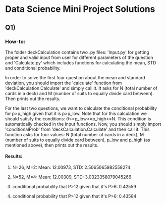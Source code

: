 # Data Science Mini Project Solutions

## Q1)
### How-to:
The folder deckCalculation contains two .py files: 'Input.py' for getting proper and valid input from user for different parameters of the question and 'Calculate.py' which includes functions for calculating the mean, STD and conditional probability.

In order to solve the first four question about the mean and standard deviation, you should import the 'calculate' function from 'deckCalculation.Calculate' and simply call it. It asks for N (total number of cards in a deck) and M (number of suits to equally divide card between). Then prints out the results.

For the last two questions, we want to calculate the conditional probability for p>p_high given that it is p>p_low.
Note that for this calculation we should satisfy the conditions: 0<=p_low<=p_high<=N. This condition is automatically checked in the Input functions.
Now, you should simply import 'conditionalProb' from 'deckCalculation.Calculate' and then call it. This function asks for four values: N (total number of cards in a deck), M (number of suits to equally divide card between), p_low and p_high (as mentioned above), then prints out the results.

#### Results:
1) N=26, M=2: Mean:	12.00973, STD:	2.5065065982558274
2) N=52, M=4: Mean:   12.00309, STD:	3.0323358079045266

5) conditional probability that P>12 given that it's P>6:	0.42559
6) conditional probability that P>12 given that it's P>6:	0.43584